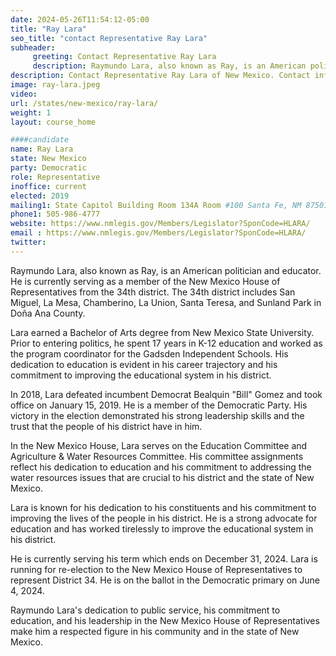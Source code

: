 ```yaml
---
date: 2024-05-26T11:54:12-05:00
title: "Ray Lara"
seo_title: "contact Representative Ray Lara"
subheader:
     greeting: Contact Representative Ray Lara
     description: Raymundo Lara, also known as Ray, is an American politician and educator. He is currently serving as a member of the New Mexico House of Representatives from the 34th district.
description: Contact Representative Ray Lara of New Mexico. Contact information for Ray Lara includes email address, phone number, and mailing address.
image: ray-lara.jpeg
video:
url: /states/new-mexico/ray-lara/
weight: 1
layout: course_home

####candidate
name: Ray Lara
state: New Mexico
party: Democratic
role: Representative
inoffice: current
elected: 2019
mailing1: State Capitol Building Room 134A Room #100 Santa Fe, NM 87501
phone1: 505-986-4777
website: https://www.nmlegis.gov/Members/Legislator?SponCode=HLARA/
email : https://www.nmlegis.gov/Members/Legislator?SponCode=HLARA/
twitter: 
---
```

Raymundo Lara, also known as Ray, is an American politician and educator. He is currently serving as a member of the New Mexico House of Representatives from the 34th district. The 34th district includes San Miguel, La Mesa, Chamberino, La Union, Santa Teresa, and Sunland Park in Doña Ana County.

Lara earned a Bachelor of Arts degree from New Mexico State University. Prior to entering politics, he spent 17 years in K-12 education and worked as the program coordinator for the Gadsden Independent Schools. His dedication to education is evident in his career trajectory and his commitment to improving the educational system in his district.

In 2018, Lara defeated incumbent Democrat Bealquin "Bill" Gomez and took office on January 15, 2019. He is a member of the Democratic Party. His victory in the election demonstrated his strong leadership skills and the trust that the people of his district have in him.

In the New Mexico House, Lara serves on the Education Committee and Agriculture & Water Resources Committee. His committee assignments reflect his dedication to education and his commitment to addressing the water resources issues that are crucial to his district and the state of New Mexico.

Lara is known for his dedication to his constituents and his commitment to improving the lives of the people in his district. He is a strong advocate for education and has worked tirelessly to improve the educational system in his district.

He is currently serving his term which ends on December 31, 2024. Lara is running for re-election to the New Mexico House of Representatives to represent District 34. He is on the ballot in the Democratic primary on June 4, 2024.

Raymundo Lara's dedication to public service, his commitment to education, and his leadership in the New Mexico House of Representatives make him a respected figure in his community and in the state of New Mexico.

